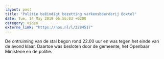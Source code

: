 ```yaml
---
layout: post
title: "Politie beëindigt bezetting varkensboerderij Boxtel"
date: Tue, 14 May 2019 06:56:03 +0200
category: video
externe_link: "https://nos.nl/l/2284517"
---
```


De ontruiming van de stal begon rond 22.00 uur en was tegen het einde van de avond klaar. Daartoe was besloten door de gemeente, het Openbaar Ministerie en de politie.
